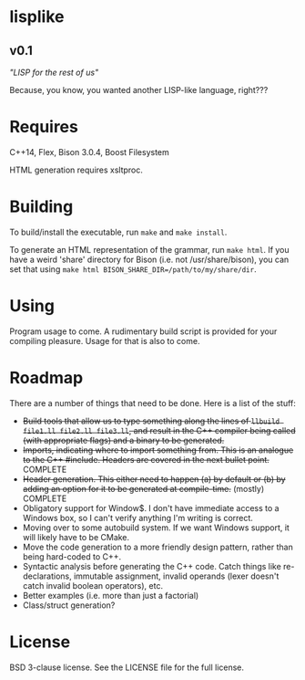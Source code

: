 # lisplike
## v0.1
*"LISP for the rest of us"*

Because, you know, you wanted another LISP-like language, right???

Requires
=
C++14, Flex, Bison 3.0.4, Boost Filesystem

HTML generation requires xsltproc.

Building
=
To build/install the executable, run `make` and `make install`. 

To generate an HTML representation of the grammar, run `make html`. If you have a weird 'share' directory for Bison (i.e. not /usr/share/bison), you can set that using `make html BISON_SHARE_DIR=/path/to/my/share/dir`.

Using
=
Program usage to come. A rudimentary build script is provided for your compiling pleasure. Usage for that is also to come.

Roadmap
=
There are a number of things that need to be done. Here is a list of the stuff:
* ~~Build tools that allow us to type something along the lines of `llbuild file1.ll file2.ll file3.ll`, and result in the C++ compiler being called (with appropriate flags) and a binary to be generated.~~
* ~~Imports, indicating where to import something from. This is an analogue to the C++ #include. Headers are covered in the next bullet point.~~ COMPLETE
* ~~Header generation. This either need to happen (a) by default or (b) by adding an option for it to be generated at compile-time.~~ (mostly) COMPLETE
* Obligatory support for Window$. I don't have immediate access to a Windows box, so I can't verify anything I'm writing is correct.
* Moving over to some autobuild system. If we want Windows support, it will likely have to be CMake.
* Move the code generation to a more friendly design pattern, rather than being hard-coded to C++.
* Syntactic analysis before generating the C++ code. Catch things like re-declarations, immutable assignment, invalid operands (lexer doesn't catch invalid boolean operators), etc.
* Better examples (i.e. more than just a factorial)
* Class/struct generation?

License
=
BSD 3-clause license. See the LICENSE file for the full license.
